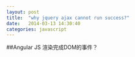 ```yaml
---
layout: post
title:  "why jquery ajax cannot run success?"
date:   2014-03-13 14:30:40
categories: javascript
---
```

##Angular JS 渲染完成DOM的事件？
